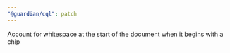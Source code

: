 ```yaml
---
"@guardian/cql": patch
---
```


Account for whitespace at the start of the document when it begins with a chip

